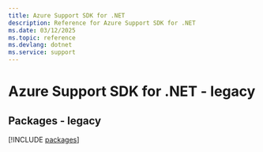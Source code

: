 ```yaml
---
title: Azure Support SDK for .NET
description: Reference for Azure Support SDK for .NET
ms.date: 03/12/2025
ms.topic: reference
ms.devlang: dotnet
ms.service: support
---
```

# Azure Support SDK for .NET - legacy
## Packages - legacy
[!INCLUDE [packages](support-index.md)]